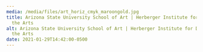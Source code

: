 ```yaml
---
media: /media/files/art_horiz_cmyk_maroongold.jpg
title: Arizona State University School of Art | Herberger Institute for Design &
  the Arts
alt: Arizona State University School of Art | Herberger Institute for Design &
  the Arts
date: 2021-01-29T14:42:00-0500
---
```

